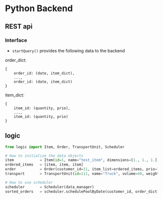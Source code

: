 # Python Backend

## REST api

### Interface
* `startQuery()` provides the following data to the backend

order_dict:
```
{   
    order_id: (date, item_dict),
    ...,
    order_id: (date, item_dict)
}
```
item_dict:
```
{   
    item_id: (quantity, prio), 
    ..., 
    item_id: (quantity, prio)
}
```
## logic

```python
from logic import Item, Order, TransportUnit, Scheduler

# How to initialize the data objects
item            = Item(id=1, name="test_item", dimensions=[1., 1., 1.], weight=1.)
ordered_items   = [item, item, item]
order           = Order(customer_id=11, item_list=ordered_items, prio=1, out_date=date.today())
transport       = TransportUnit(id=111, name="Truck", volume=40, weight=20)

# How to use scheduler
scheduler       = Scheduler(data_manager)
sorted_orders   = scheduler.schedulePoolByDate(customer_id, order_dict)
```
